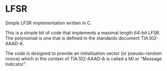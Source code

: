 # LFSR
Simple LFSR implementation written in C.

This is a simple bit of code that implements a maximal length 64-bit LFSR. The polynomial is one that is defined in the standards document TIA.102-AAAD-A.

The code is designed to provide an initialisation vector (or pseudo-random nonce) which in the context of TIA.102-AAAD-A is called a MI or "Message Indicator".

